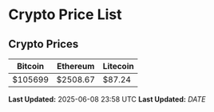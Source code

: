 # Crypto Price List

## Crypto Prices
| Bitcoin | Ethereum | Litecoin |
| ------- | -------- | -------- |
| $105699 | $2508.67 | $87.24 |
**Last Updated:** 2025-06-08 23:58 UTC
**Last Updated:** $DATE$

